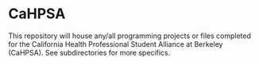 # CaHPSA
This repository will house any/all programming projects or files completed for the California Health Professional Student Alliance at Berkeley (CaHPSA). See subdirectories for more specifics.